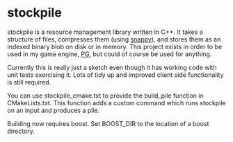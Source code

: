# stockpile

stockpile is a resource management library written in C++. It takes a structure of files, compresses them (using [snappy](https://github.com/google/snappy)), and stores them as an indexed binary blob on disk or in memory. This project exists in order to be used in my game engine, [PG](https://github.com/mcdreamer/PG), but could of course be used for anything.

Currently this is really just a sketch even though it has working code with unit tests exercising it. Lots of tidy up and improved client side functionality is still required.

You can use stockpile_cmake.txt to provide the build_pile function in CMakeLists.txt. This function adds a custom command which runs stockpile on an input and produces a pile.

Building now requires boost. Set BOOST_DIR to the location of a boost directory.
